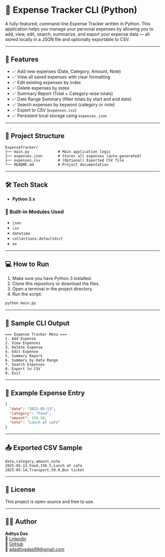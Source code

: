 # 🧾 Expense Tracker CLI (Python)

A fully-featured, command-line Expense Tracker written in Python. This application helps you manage your personal expenses by allowing you to add, view, edit, search, summarize, and export your expense data — all stored locally in a JSON file and optionally exportable to CSV.

---

## 🚀 Features

- ✅ Add new expenses (Date, Category, Amount, Note)
- ✅ View all saved expenses with clear formatting
- ✅ Edit existing expenses by index
- ✅ Delete expenses by index
- ✅ Summary Report (Total + Category-wise totals)
- ✅ Date Range Summary (filter totals by start and end date)
- ✅ Search expenses by keyword (category or note)
- ✅ Export to CSV (`expenses.csv`)
- ✅ Persistent local storage using `expenses.json`

---

## 📂 Project Structure
```
ExpenseTracker/
├── main.py             # Main application logic
├── expenses.json       # Stores all expenses (auto-generated)
├── expenses.csv        # (Optional) Exported CSV file
└── README.md           # Project documentation
```
---

## 🛠️ Tech Stack

- **Python 3.x**

### 🧰 Built-in Modules Used
- `json`
- `csv`
- `datetime`
- `collections.defaultdict`
- `os`

---

## 💻 How to Run

1. Make sure you have Python 3 installed.
2. Clone this repository or download the files.
3. Open a terminal in the project directory.
4. Run the script:
```bash
python main.py
```
---

## 🧪 Sample CLI Output
```plaintext
=== Expense Tracker Menu ===
1. Add Expense
2. View Expenses
3. Delete Expense
4. Edit Expense
5. Summary Report
6. Summary by Date Range
7. Search Expenses
8. Export to CSV
9. Exit
```
---

## 📁 Example Expense Entry
```json
{
  "date": "2025-05-13",
  "category": "Food",
  "amount": 150.50,
  "note": "Lunch at cafe"
}
```
---

## 📤 Exported CSV Sample
```csv
date,category,amount,note
2025-05-13,Food,150.5,Lunch at cafe
2025-05-14,Transport,50.0,Bus ticket
```
---

## 📄 License

This project is open-source and free to use.

---

## 👨‍💻 Author

**Aditya Das**   
🔗 [LinkedIn](https://www.linkedin.com/in/adadityadas)  
🐙 [GitHub](https://github.com/CodeSmithAditya)  
📧 [adadityadas99@gmail.com](mailto:adadityadas99@gmail.com)
